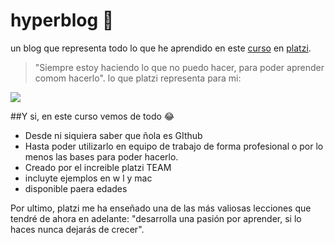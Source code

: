 # hyperblog 🚀
un blog que representa todo lo que he aprendido en este [curso](https://www.notion.so/Git-y-GitHub-3f5f71a44c1b422284468c3af30d2ff5 "curso") en [platzi](https://platzi.com/clases/1557-git-github/19977-readmemd-es-una-excelente-practica/ "platzi").
>"Siempre estoy haciendo lo que no puedo hacer, para poder aprender comom hacerlo".
lo que platzi representa para mi:

[![](https://www.meme-arsenal.com/memes/205426cfb6fa5aff9de2053321746d03.jpg)](https://www.meme-arsenal.com/memes/205426cfb6fa5aff9de2053321746d03.jpg)

##Y si, en este curso vemos de todo 😂
* Desde ni siquiera saber que ñola es GIthub
* Hasta poder utilizarlo en equipo de trabajo de forma profesional o por lo menos las bases para poder hacerlo.
* Creado por el increible platzi TEAM
* incluyte ejemplos en w l y mac
* disponible paera edades

Por ultimo, platzi me ha enseñado una de las más valiosas lecciones que tendré de ahora en adelante: "desarrolla una pasión por aprender, si lo haces nunca dejarás de crecer".